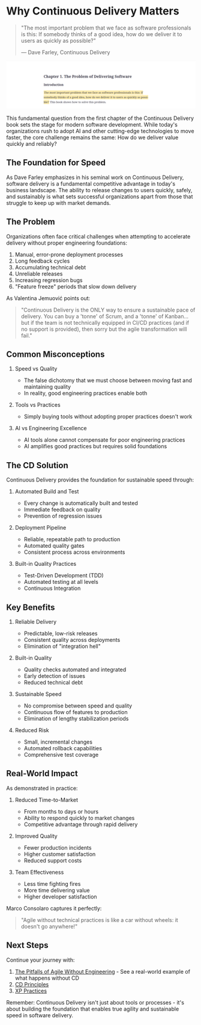 # Why Continuous Delivery Matters

> "The most important problem that we face as software professionals is this: If somebody thinks of a good idea, how do we deliver it to users as quickly as possible?"
>
> — Dave Farley, Continuous Delivery

![Chapter 1 from Continuous Delivery Book](../images/CD/cd-chapter-1.png)

This fundamental question from the first chapter of the Continuous Delivery book sets the stage for modern software development. While today's organizations rush to adopt AI and other cutting-edge technologies to move faster, the core challenge remains the same: How do we deliver value quickly and reliably?

## The Foundation for Speed

As Dave Farley emphasizes in his seminal work on Continuous Delivery, software delivery is a fundamental competitive advantage in today's business landscape. The ability to release changes to users quickly, safely, and sustainably is what sets successful organizations apart from those that struggle to keep up with market demands.

## The Problem

Organizations often face critical challenges when attempting to accelerate delivery without proper engineering foundations:

1. Manual, error-prone deployment processes
2. Long feedback cycles
3. Accumulating technical debt
4. Unreliable releases
5. Increasing regression bugs
6. "Feature freeze" periods that slow down delivery

As Valentina Jemuović points out:

> "Continuous Delivery is the ONLY way to ensure a sustainable pace of delivery. You can buy a 'tonne' of Scrum, and a 'tonne' of Kanban... but if the team is not technically equipped in CI/CD practices (and if no support is provided), then sorry but the agile transformation will fail."

## Common Misconceptions

1. Speed vs Quality

   - The false dichotomy that we must choose between moving fast and maintaining quality
   - In reality, good engineering practices enable both

2. Tools vs Practices

   - Simply buying tools without adopting proper practices doesn't work

3. AI vs Engineering Excellence
   - AI tools alone cannot compensate for poor engineering practices
   - AI amplifies good practices but requires solid foundations

## The CD Solution

Continuous Delivery provides the foundation for sustainable speed through:

1. Automated Build and Test

   - Every change is automatically built and tested
   - Immediate feedback on quality
   - Prevention of regression issues

2. Deployment Pipeline

   - Reliable, repeatable path to production
   - Automated quality gates
   - Consistent process across environments

3. Built-in Quality Practices
   - Test-Driven Development (TDD)
   - Automated testing at all levels
   - Continuous Integration

## Key Benefits

1. Reliable Delivery

   - Predictable, low-risk releases
   - Consistent quality across deployments
   - Elimination of "integration hell"

2. Built-in Quality

   - Quality checks automated and integrated
   - Early detection of issues
   - Reduced technical debt

3. Sustainable Speed

   - No compromise between speed and quality
   - Continuous flow of features to production
   - Elimination of lengthy stabilization periods

4. Reduced Risk
   - Small, incremental changes
   - Automated rollback capabilities
   - Comprehensive test coverage

## Real-World Impact

As demonstrated in practice:

1. Reduced Time-to-Market

   - From months to days or hours
   - Ability to respond quickly to market changes
   - Competitive advantage through rapid delivery

2. Improved Quality

   - Fewer production incidents
   - Higher customer satisfaction
   - Reduced support costs

3. Team Effectiveness
   - Less time fighting fires
   - More time delivering value
   - Higher developer satisfaction

Marco Consolaro captures it perfectly:

> "Agile without technical practices is like a car without wheels: it doesn't go anywhere!"

## Next Steps

Continue your journey with:

1. [The Pitfalls of Agile Without Engineering](/docs/foundation/agile-transformation-pitfalls) - See a real-world example of what happens without CD
2. [CD Principles](/docs/foundation/cd-principles)
3. [XP Practices](/docs/foundation/xp-practices)

Remember: Continuous Delivery isn't just about tools or processes - it's about building the foundation that enables true agility and sustainable speed in software delivery.

